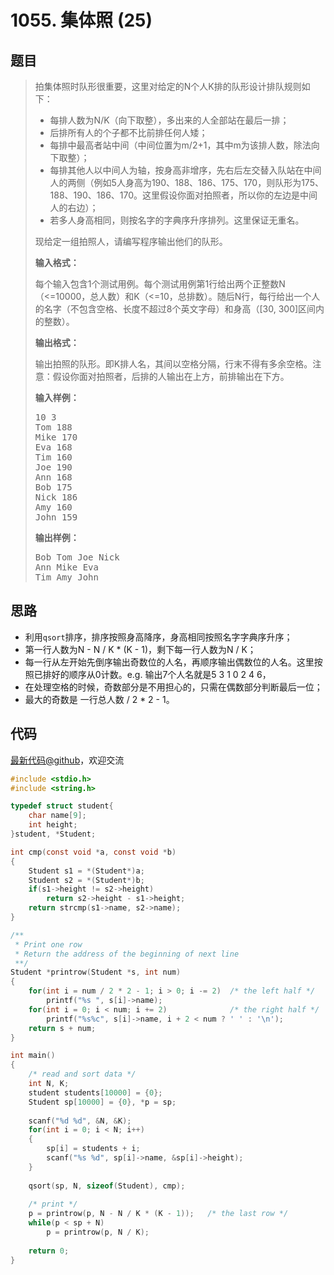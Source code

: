 <h1>1055. 集体照 (25)</h1>

## 题目

> <div id="problemContent">
> <p>
> 拍集体照时队形很重要，这里对给定的N个人K排的队形设计排队规则如下：
> </p>
> <ul>
> <li>每排人数为N/K（向下取整），多出来的人全部站在最后一排；
> <li>后排所有人的个子都不比前排任何人矮；
> <li>每排中最高者站中间（中间位置为m/2+1，其中m为该排人数，除法向下取整）；
> <li>每排其他人以中间人为轴，按身高非增序，先右后左交替入队站在中间人的两侧（例如5人身高为190、188、186、175、170，则队形为175、188、190、186、170。这里假设你面对拍照者，所以你的左边是中间人的右边）；
> <li>若多人身高相同，则按名字的字典序升序排列。这里保证无重名。
> </li></li></li></li></li></ul>
> <p>现给定一组拍照人，请编写程序输出他们的队形。</p>
> <p><b>
> 输入格式：
> </b></p>
> <p>每个输入包含1个测试用例。每个测试用例第1行给出两个正整数N（&lt;=10000，总人数）和K（&lt;=10，总排数）。随后N行，每行给出一个人的名字（不包含空格、长度不超过8个英文字母）和身高（[30, 300]区间内的整数）。
> </p>
> <p><b>
> 输出格式：
> </b></p>
> <p>
> 输出拍照的队形。即K排人名，其间以空格分隔，行末不得有多余空格。注意：假设你面对拍照者，后排的人输出在上方，前排输出在下方。
> </p>
> <b>输入样例：</b><pre>
> 10 3
> Tom 188
> Mike 170
> Eva 168
> Tim 160
> Joe 190
> Ann 168
> Bob 175
> Nick 186
> Amy 160
> John 159
> </pre>
> <b>输出样例：</b><pre>
> Bob Tom Joe Nick
> Ann Mike Eva
> Tim Amy John
> </pre>
> </div>

## 思路

- 利用`qsort`排序，排序按照身高降序，身高相同按照名字字典序升序；
- 第一行人数为N - N / K * (K - 1)，剩下每一行人数为N / K；
- 每一行从左开始先倒序输出奇数位的人名，再顺序输出偶数位的人名。这里按照已排好的顺序从0计数。e.g. 输出7个人名就是5 3 1 0 2 4 6，
 - 在处理空格的时候，奇数部分是不用担心的，只需在偶数部分判断最后一位；
 - 最大的奇数是 一行总人数 / 2 * 2 - 1。

## 代码

[最新代码@github](https://github.com/OliverLew/PAT/blob/master/PATBasic/1055.c)，欢迎交流
```c
#include <stdio.h>
#include <string.h>

typedef struct student{
    char name[9];
    int height;
}student, *Student;

int cmp(const void *a, const void *b)
{
    Student s1 = *(Student*)a;
    Student s2 = *(Student*)b;
    if(s1->height != s2->height)
        return s2->height - s1->height;
    return strcmp(s1->name, s2->name);
}

/**
 * Print one row
 * Return the address of the beginning of next line
 **/
Student *printrow(Student *s, int num)
{
    for(int i = num / 2 * 2 - 1; i > 0; i -= 2)  /* the left half */
        printf("%s ", s[i]->name);
    for(int i = 0; i < num; i += 2)              /* the right half */
        printf("%s%c", s[i]->name, i + 2 < num ? ' ' : '\n');
    return s + num;
}

int main()
{
    /* read and sort data */
    int N, K;
    student students[10000] = {0};
    Student sp[10000] = {0}, *p = sp;
    
    scanf("%d %d", &N, &K);
    for(int i = 0; i < N; i++)
    {
        sp[i] = students + i;
        scanf("%s %d", sp[i]->name, &sp[i]->height);
    }
    
    qsort(sp, N, sizeof(Student), cmp);
    
    /* print */
    p = printrow(p, N - N / K * (K - 1));   /* the last row */
    while(p < sp + N)
        p = printrow(p, N / K);
    
    return 0;
}

```